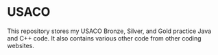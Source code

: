 # USACO

This repository stores my USACO Bronze, Silver, and Gold practice Java and C++ code.
It also contains various other code from other coding websites.
